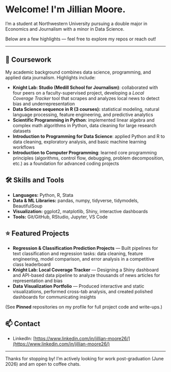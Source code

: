 # Welcome! I'm Jillian Moore.

I’m a student at Northwestern University pursuing a double major in Economics and Journalism with a minor in Data Science.

Below are a few highlights — feel free to explore my repos or reach out!

---

## 📂 Coursework
My academic background combines data science, programming, and applied data journalism. Highlights include:
- **Knight Lab: Studio (Medill School for Journalism)**: collaborated with four peers on a faculty-supervised project, developing a *Local Coverage Tracker* tool that scrapes and analyzes local news to detect bias and underrepresentation
- **Data Science sequence in R (3 courses):** statistical modeling, natural language processing, feature engineering, and predictive analytics 
- **Scientific Programming in Python**: implemented linear algebra and complex math algorithms in Python, data cleaning for large research datasets
- **Introduction to Programming for Data Science**: applied Python and R to data cleaning, exploratory analysis, and basic machine learning workflows  
- **Introduction to Computer Programming**: learned core programming principles (algorithms, control flow, debugging, problem decomposition, etc.) as a foundation for advanced coding projects  

## 🛠️ Skills and Tools
- **Languages:** Python, R, Stata
- **Data & ML Libraries:** pandas, numpy, tidyverse, tidymodels, BeautifulSoup  
- **Visualization:** ggplot2, matplotlib, Shiny, interactive dashboards  
- **Tools:** Git/GitHub, RStudio, Jupyter, VS Code

## ⭐ Featured Projects
- **Regression & Classification Prediction Projects** — Built pipelines for text classification and regression tasks: data cleaning, feature engineering, model comparison, and error analysis in a competitive class leaderboard  
- **Knight Lab: Local Coverage Tracker** — Designing a Shiny dashboard and API-based data pipeline to analyze thousands of news articles for representation and bias  
- **Data Visualization Portfolio** — Produced interactive and static visualizations, performed cross-tab analysis, and created polished dashboards for communicating insights  

(See **Pinned** repositories on my profile for full project code and write-ups.)

## 📫 Contact
- LinkedIn: [https://www.linkedin.com/in/jillian-moore26/](https://www.linkedin.com/in/jillian-moore26/)

---

Thanks for stopping by! I’m actively looking for work post-graduation (June 2026) and am open to coffee chats.

